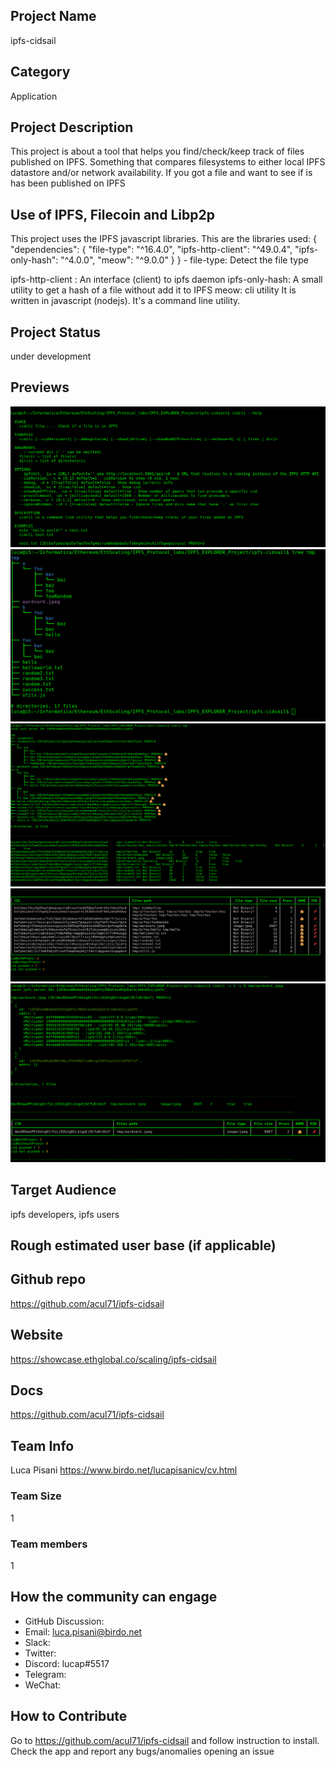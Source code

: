 ## Project Name  <!-- Add your project name here with format "Project Name"-->
ipfs-cidsail

## Category 
<!--developer tooling, application, wallet, infrastructure, etc-->
Application

## Project Description
<!--Describe your project in a few sentences. -->
This project is about a tool that helps you find/check/keep track of files published on IPFS. Something that compares filesystems to either local IPFS datastore and/or network availability. If you got a file and want to see if is has been published on IPFS

## Use of IPFS, Filecoin and Libp2p
<!-- Describe how your project uses any or all of these technologies, and why. -->
This project uses the IPFS javascript libraries. This are the libraries used: { "dependencies": { "file-type": "^16.4.0", "ipfs-http-client": "^49.0.4", "ipfs-only-hash": "^4.0.0", "meow": "^9.0.0" } } - file-type: Detect the file type

ipfs-http-client : An interface (client) to ipfs daemon
ipfs-only-hash: A small utility to get a hash of a file without add it to IPFS
meow: cli utility
It is written in javascript (nodejs). It's a command line utility.

## Project Status
<!--brainstorming, fundraising, under development, beta, shipped, etc-->
under development

## Previews
<!--Add some screenshots to give a preview of your product-->
![cidcli help](https://github.com/acul71/ipfs-cidsail/blob/master/img/cidcli_01_help.png)
![cidcli tmp files tree](https://github.com/acul71/ipfs-cidsail/blob/master/img/cidcli_02_tree.png)
![cidcli run on tmp 1/2](https://github.com/acul71/ipfs-cidsail/blob/master/img/cidcli_03_tmp.png)
![cidcli run on tmp 2/2](https://github.com/acul71/ipfs-cidsail/blob/master/img/cidcli_04_tmp.png)
![cidcli run on aardvark.png file](https://github.com/acul71/ipfs-cidsail/blob/master/img/cidcli_05_aardvark.png)

## Target Audience
<!--Describe who will be your project's users-->
ipfs developers, ipfs users 

## Rough estimated user base (if applicable)
<!--How many users do you have right now?-->

## Github repo
<!--Attach a link to your GitHub repo - open source is required - please make sure your repo has a license file and is licensed using MIT open source license! -->
https://github.com/acul71/ipfs-cidsail

## Website
<!--Link your website if available-->

<!--If you're applying for a Next Step grant, add the URL to your hackathon submission here also-->
https://showcase.ethglobal.co/scaling/ipfs-cidsail

## Docs
<!--Including a link to your project docs!-->
https://github.com/acul71/ipfs-cidsail

## Team Info
<!-- Introduce your amazing team - how many team members are working on this project and who are they?-->
Luca Pisani https://www.birdo.net/lucapisanicv/cv.html

### Team Size  
1
### Team members  
1

## How the community can engage
* GitHub Discussion: <!--Start a discussion with the community here: https://github.com/ipfs/community/discussions/new and attach the link!-->  
* Email:   luca.pisani@birdo.net
* Slack:  
* Twitter:  
* Discord:  lucap#5517
* Telegram:  
* WeChat:  

## How to Contribute
<!--How can the community contribute to your project?-->
Go to https://github.com/acul71/ipfs-cidsail and follow instruction to install. Check the app and report any bugs/anomalies opening an issue
